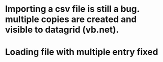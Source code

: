 # Importing a csv file is still a bug. multiple copies are created and visible to datagrid (vb.net).
# Loading file with multiple entry fixed
